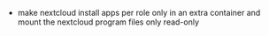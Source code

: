 - make nextcloud install apps per role only in an extra container and mount the nextcloud program files only read-only
